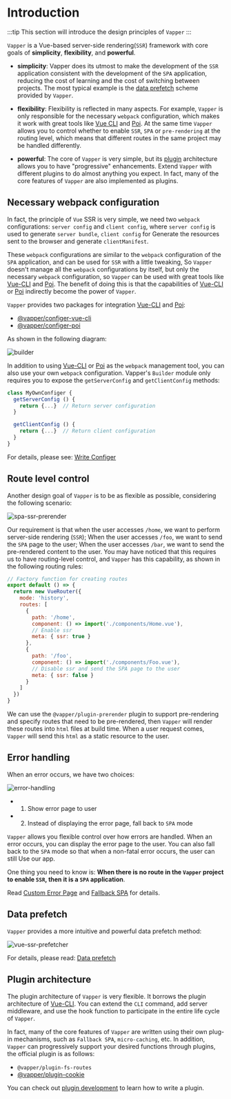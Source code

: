# Introduction

:::tip
This section will introduce the design principles of `Vapper`
:::

`Vapper` is a Vue-based server-side rendering(`SSR`) framework with core goals of **simplicity**, **flexibility**, and **powerful**.

- **simplicity**: Vapper does its utmost to make the development of the `SSR` application consistent with the development of the `SPA` application, reducing the cost of learning and the cost of switching between projects. The most typical example is the [data prefetch](/data-prefetching.html#data-prefetch) scheme provided by `Vapper`.

- **flexibility**: Flexibility is reflected in many aspects. For example, `Vapper` is only responsible for the necessary `webpack` configuration, which makes it work with great tools like [Vue CLI](https://cli.vuejs.org/) and [Poi](https://poi.js.org/). At the same time `Vapper` allows you to control whether to enable `SSR`, `SPA` or `pre-rendering` at the routing level, which means that different routes in the same project may be handled differently.

- **powerful**: The core of `Vapper` is very simple, but its [plugin](/using-plugin.html#intro) architecture allows you to have "progressive" enhancements. Extend `Vapper` with different plugins to do almost anything you expect. In fact, many of the core features of `Vapper` are also implemented as plugins.

## Necessary webpack configuration

In fact, the principle of `Vue` SSR is very simple, we need two `webpack` configurations: `server config` and `client config`, where `server config` is used to generate `server bundle`, `client config` for Generate the resources sent to the browser and generate `clientManifest`.

These `webpack` configurations are similar to the `webpack` configuration of the `SPA` application, and can be used for `SSR` with a little tweaking, So `Vapper` doesn't manage all the `webpack` configurations by itself, but only the necessary `webpack` configuration, so `Vapper` can be used with great tools like [Vue-CLI](https://cli.vuejs.org/) and [Poi](https://poi.js.org/). The benefit of doing this is that the capabilities of [Vue-CLI](https://cli.vuejs.org/) or [Poi](https://poi.js.org/) indirectly become the power of `Vapper`.

`Vapper` provides two packages for integration [Vue-CLI](https://cli.vuejs.org/) and [Poi](https://poi.js.org/):

- [@vapper/configer-vue-cli](/configer.html#vapper-configer-vue-cli)
- [@vapper/configer-poi](/configer.html#vapper-configer-poi)

As shown in the following diagram:

![builder](@imgs/builder.png)

In addition to using [Vue-CLI](https://cli.vuejs.org/) or [Poi](https://poi.js.org/) as the `webpack` management tool, you can also use your own `webpack` configuration. Vapper's `Builder` module only requires you to expose the `getServerConfig` and `getClientConfig` methods:

```js
class MyOwnConfiger {
  getServerConfig () {
    return {...}  // Return server configuration
  }

  getClientConfig () {
    return {...}  // Return client configuration
  }
}
```

For details, please see: [Write Configer](/configer.html#writing-configer)

## Route level control

Another design goal of `Vapper` is to be as flexible as possible, considering the following scenario:

![spa-ssr-prerender](@imgs/spa-ssr-prerender.png)

Our requirement is that when the user accesses `/home`, we want to perform server-side rendering (`SSR`); When the user accesses `/foo`, we want to send the `SPA` page to the user; When the user accesses `/bar`, we want to send the pre-rendered content to the user. You may have noticed that this requires us to have routing-level control, and `Vapper` has this capability, as shown in the following routing rules:

```js {10,16}
// Factory function for creating routes
export default () => {
  return new VueRouter({
    mode: 'history',
    routes: [
      {
        path: '/home',
        component: () => import('./components/Home.vue'),
        // Enable ssr
        meta: { ssr: true }
      },
      {
        path: '/foo',
        component: () => import('./components/Foo.vue'),
        // Disable ssr and send the SPA page to the user
        meta: { ssr: false }
      }
    ]
  })
}
```

We can use the `@vapper/plugin-prerender` plugin to support pre-rendering and specify routes that need to be pre-rendered, then `Vapper` will render these routes into `html` files at build time. When a user request comes, `Vapper` will send this `html` as a static resource to the user.

## Error handling

When an error occurs, we have two choices:

![error-handling](@imgs/error-handling.png)

- 1. Show error page to user
- 2. Instead of displaying the error page, fall back to `SPA` mode

`Vapper` allows you flexible control over how errors are handled. When an error occurs, you can display the error page to the user. You can also fall back to the `SPA` mode so that when a non-fatal error occurs, the user can still Use our app.

One thing you need to know is: **When there is no route in the `Vapper` project to enable `SSR`, then it is a `SPA` application**.

Read [Custom Error Page](/error-handling.html#custom-error-page) and [Fallback SPA](/error-handling.html#fall-back-to-spa-mode) for details.

## Data prefetch

`Vapper` provides a more intuitive and powerful data prefetch method:

![vue-ssr-prefetcher](@imgs/vue-ssr-prefetcher.png)

For details, please read: [Data prefetch](/data-prefetching.html#the-createfetcher-function)

## Plugin architecture

The plugin architecture of `Vapper` is very flexible. It borrows the plugin architecture of [Vue-CLI](https://cli.vuejs.org/). You can extend the `CLI` command, add server middleware, and use the hook function to participate in the entire life cycle of `Vapper`.

In fact, many of the core features of `Vapper` are written using their own plug-in mechanisms, such as `Fallback SPA`, `micro-caching`, etc. In addition, `Vapper` can progressively support your desired functions through plugins, the official plugin is as follows:

- `@vapper/plugin-fs-routes`
- [@vapper/plugin-cookie](/using-plugin.html#vapper-plugin-cookie)

You can check out [plugin development](/write-plugin.html#basic) to learn how to write a plugin.
